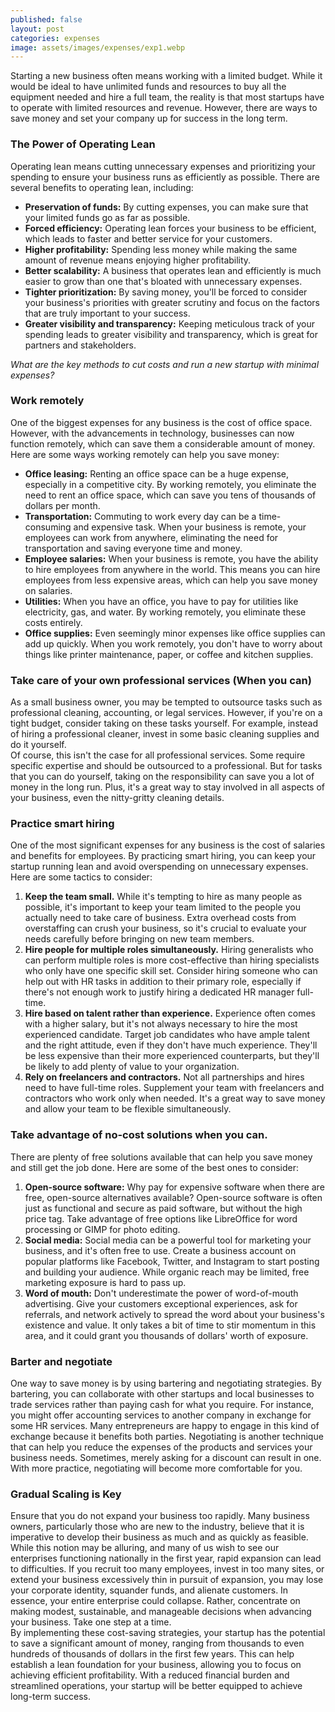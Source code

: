 ```yaml
---
published: false
layout: post
categories: expenses
image: assets/images/expenses/exp1.webp
---
```


Starting a new business often means working with a limited budget. While it would be ideal to have unlimited funds and resources to buy all the equipment needed and hire a full team, the reality is that most startups have to operate with limited resources and revenue. However, there are ways to save money and set your company up for success in the long term.  

### The Power of Operating Lean 
Operating lean means cutting unnecessary expenses and prioritizing your spending to ensure your business runs as efficiently as possible. There are several benefits to operating lean, including:  
- **Preservation of funds:** By cutting expenses, you can make sure that your limited funds go as far as possible.
- **Forced efficiency:** Operating lean forces your business to be efficient, which leads to faster and better service for your customers.
- **Higher profitability:** Spending less money while making the same amount of revenue means enjoying higher profitability.
- **Better scalability:** A business that operates lean and efficiently is much easier to grow than one that's bloated with unnecessary expenses.
- **Tighter prioritization:** By saving money, you'll be forced to consider your business's priorities with greater scrutiny and focus on the factors that are truly important to your success.
- **Greater visibility and transparency:** Keeping meticulous track of your spending leads to greater visibility and transparency, which is great for partners and stakeholders.  

_What are the key methods to cut costs and run a new startup with minimal expenses?_
### Work remotely
One of the biggest expenses for any business is the cost of office space. However, with the advancements in technology, businesses can now function remotely, which can save them a considerable amount of money. Here are some ways working remotely can help you save money:
- **Office leasing:** Renting an office space can be a huge expense, especially in a competitive city. By working remotely, you eliminate the need to rent an office space, which can save you tens of thousands of dollars per month.
- **Transportation:** Commuting to work every day can be a time-consuming and expensive task. When your business is remote, your employees can work from anywhere, eliminating the need for transportation and saving everyone time and money.
- **Employee salaries:** When your business is remote, you have the ability to hire employees from anywhere in the world. This means you can hire employees from less expensive areas, which can help you save money on salaries.
- **Utilities:** When you have an office, you have to pay for utilities like electricity, gas, and water. By working remotely, you eliminate these costs entirely.
- **Office supplies:** Even seemingly minor expenses like office supplies can add up quickly. When you work remotely, you don't have to worry about things like printer maintenance, paper, or coffee and kitchen supplies.  

### Take care of your own professional services (When you can)
As a small business owner, you may be tempted to outsource tasks such as professional cleaning, accounting, or legal services. However, if you're on a tight budget, consider taking on these tasks yourself. For example, instead of hiring a professional cleaner, invest in some basic cleaning supplies and do it yourself.  
Of course, this isn't the case for all professional services. Some require specific expertise and should be outsourced to a professional. But for tasks that you can do yourself, taking on the responsibility can save you a lot of money in the long run. Plus, it's a great way to stay involved in all aspects of your business, even the nitty-gritty cleaning details.  

### Practice smart hiring
One of the most significant expenses for any business is the cost of salaries and benefits for employees. By practicing smart hiring, you can keep your startup running lean and avoid overspending on unnecessary expenses. Here are some tactics to consider:  
1.	**Keep the team small.** While it's tempting to hire as many people as possible, it's important to keep your team limited to the people you actually need to take care of business. Extra overhead costs from overstaffing can crush your business, so it's crucial to evaluate your needs carefully before bringing on new team members.  
2.	**Hire people for multiple roles simultaneously.** Hiring generalists who can perform multiple roles is more cost-effective than hiring specialists who only have one specific skill set. Consider hiring someone who can help out with HR tasks in addition to their primary role, especially if there's not enough work to justify hiring a dedicated HR manager full-time.  
3.	**Hire based on talent rather than experience.** Experience often comes with a higher salary, but it's not always necessary to hire the most experienced candidate. Target job candidates who have ample talent and the right attitude, even if they don't have much experience. They'll be less expensive than their more experienced counterparts, but they'll be likely to add plenty of value to your organization.  
4.	**Rely on freelancers and contractors.** Not all partnerships and hires need to have full-time roles. Supplement your team with freelancers and contractors who work only when needed. It's a great way to save money and allow your team to be flexible simultaneously.  

### Take advantage of no-cost solutions when you can.
There are plenty of free solutions available that can help you save money and still get the job done. Here are some of the best ones to consider:  
1.	**Open-source software:** Why pay for expensive software when there are free, open-source alternatives available? Open-source software is often just as functional and secure as paid software, but without the high price tag. Take advantage of free options like LibreOffice for word processing or GIMP for photo editing.  
2.	**Social media:** Social media can be a powerful tool for marketing your business, and it's often free to use. Create a business account on popular platforms like Facebook, Twitter, and Instagram to start posting and building your audience. While organic reach may be limited, free marketing exposure is hard to pass up.  
3.	**Word of mouth:** Don't underestimate the power of word-of-mouth advertising. Give your customers exceptional experiences, ask for referrals, and network actively to spread the word about your business's existence and value. It only takes a bit of time to stir momentum in this area, and it could grant you thousands of dollars' worth of exposure.  

### Barter and negotiate
One way to save money is by using bartering and negotiating strategies. By bartering, you can collaborate with other startups and local businesses to trade services rather than paying cash for what you require. For instance, you might offer accounting services to another company in exchange for some HR services. Many entrepreneurs are happy to engage in this kind of exchange because it benefits both parties. Negotiating is another technique that can help you reduce the expenses of the products and services your business needs. Sometimes, merely asking for a discount can result in one. With more practice, negotiating will become more comfortable for you.

### Gradual Scaling is Key
Ensure that you do not expand your business too rapidly. Many business owners, particularly those who are new to the industry, believe that it is imperative to develop their business as much and as quickly as feasible. While this notion may be alluring, and many of us wish to see our enterprises functioning nationally in the first year, rapid expansion can lead to difficulties. If you recruit too many employees, invest in too many sites, or extend your business excessively thin in pursuit of expansion, you may lose your corporate identity, squander funds, and alienate customers. In essence, your entire enterprise could collapse. Rather, concentrate on making modest, sustainable, and manageable decisions when advancing your business. Take one step at a time.  
By implementing these cost-saving strategies, your startup has the potential to save a significant amount of money, ranging from thousands to even hundreds of thousands of dollars in the first few years. This can help establish a lean foundation for your business, allowing you to focus on achieving efficient profitability. With a reduced financial burden and streamlined operations, your startup will be better equipped to achieve long-term success.
